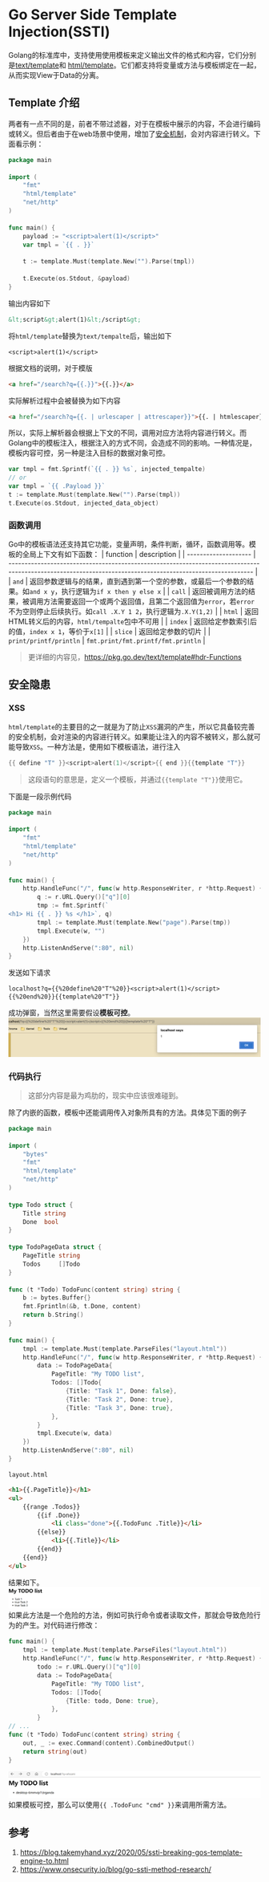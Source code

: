 # Go Server Side Template Injection(SSTI)

Golang的标准库中，支持使用使用模板来定义输出文件的格式和内容，它们分别是[text/template]()和 [html/template]()。它们都支持将变量或方法与模板绑定在一起，从而实现View于Data的分离。

## Template 介绍

两者有一点不同的是，前者不带过滤器，对于在模板中展示的内容，不会进行编码或转义。但后者由于在web场景中使用，增加了[安全机制](https://rawgit.com/mikesamuel/sanitized-jquery-templates/trunk/safetemplate.html#problem_definition)，会对内容进行转义。下面看示例：

```go
package main

import (
	"fmt"
	"html/template"
	"net/http"
)

func main() {
	payload := "<script>alert(1)</script>"
	var tmpl = `{{ . }}`

	t := template.Must(template.New("").Parse(tmpl))

	t.Execute(os.Stdout, &payload)
}
```
输出内容如下
```html
&lt;script&gt;alert(1)&lt;/script&gt;
```
将`html/template`替换为`text/tempalte`后，输出如下
```
<script>alert(1)</script>
```
根据文档的说明，对于模版
```html
<a href="/search?q={{.}}">{{.}}</a>
```
实际解析过程中会被替换为如下内容
```html
<a href="/search?q={{. | urlescaper | attrescaper}}">{{. | htmlescaper}}</a>
```
所以，实际上解析器会根据上下文的不同，调用对应方法将内容进行转义。而Golang中的模板注入，根据注入的方式不同，会造成不同的影响。一种情况是，模板内容可控，另一种是注入目标的数据对象可控。
```go
var tmpl = fmt.Sprintf(`{{ . }} %s`, injected_tempalte) 
// or
var tmpl = `{{ .Payload }}`
t := template.Must(template.New("").Parse(tmpl))
t.Execute(os.Stdout, injected_data_object)
```

### 函数调用

Go中的模板语法还支持其它功能，变量声明，条件判断，循环，函数调用等。模板的全局上下文有如下函数：
| function             | description                                                                                                                                                |
| -------------------- | ---------------------------------------------------------------------------------------------------------------------------------------------------------- |
| `and`                  | 返回参数逻辑与的结果，直到遇到第一个空的参数，或最后一个参数的结果。如`and x y`，执行逻辑为`if x then y else x`                                            |
| `call`                 | 返回被调用方法的结果，被调用方法需要返回一个或两个返回值，且第二个返回值为`error`，若`error`不为空则停止后续执行。如`call .X.Y 1 2`，执行逻辑为`.X.Y(1,2)` |
| `html`                 | 返回HTML转义后的内容，`html/tempalte`包中不可用                                                                                                            |
| `index`                | 返回给定参数索引后的值，`index x 1`，等价于`x[1]`                                                                                                          |
| `slice`                | 返回给定参数的切片                                                                                                                                         |
| `print/printf/println` | `fmt.print/fmt.printf/fmt.println`                                                                                                                         |

>更详细的内容见，https://pkg.go.dev/text/template#hdr-Functions

## 安全隐患

### XSS

`html/template`的主要目的之一就是为了防止`XSS`漏洞的产生，所以它具备较完善的安全机制，会对渲染的内容进行转义。如果能让注入的内容不被转义，那么就可能导致`XSS`。一种方法是，使用如下模板语法，进行注入
```go
{{ define "T" }}<script>alert(1)</script>{{ end }}{{template "T"}}
```
> 这段语句的意思是，定义一个模板，并通过`{{template "T"}}`使用它。

下面是一段示例代码
```go
package main

import (
	"fmt"
	"html/template"
	"net/http"
)

func main() {
	http.HandleFunc("/", func(w http.ResponseWriter, r *http.Request) {
		q := r.URL.Query()["q"][0]
		tmp := fmt.Sprintf(`
<h1> Hi {{ . }} %s </h1>`, q)
		tmpl := template.Must(template.New("page").Parse(tmp))
		tmpl.Execute(w, "")
	})
	http.ListenAndServe(":80", nil)
}
```
发送如下请求
```http
localhost?q={{%20define%20"T"%20}}<script>alert(1)</script>{{%20end%20}}{{template%20"T"}}
```
成功弹窗，当然这里需要假设**模板可控**。
![](../images/Pasted%20image%2020230307105828.png)

### 代码执行
>这部分内容是最为鸡肋的，现实中应该很难碰到。

除了内嵌的函数，模板中还能调用传入对象所具有的方法。具体见下面的例子
```go
package main

import (
	"bytes"
	"fmt"
	"html/template"
	"net/http"
)

type Todo struct {
	Title string
	Done  bool
}

type TodoPageData struct {
	PageTitle string
	Todos     []Todo
}

func (t *Todo) TodoFunc(content string) string {
	b := bytes.Buffer{}
	fmt.Fprintln(&b, t.Done, content)
	return b.String()
}

func main() {
	tmpl := template.Must(template.ParseFiles("layout.html"))
	http.HandleFunc("/", func(w http.ResponseWriter, r *http.Request) {
		data := TodoPageData{
			PageTitle: "My TODO list",
			Todos: []Todo{
				{Title: "Task 1", Done: false},
				{Title: "Task 2", Done: true},
				{Title: "Task 3", Done: true},
			},
		}
		tmpl.Execute(w, data)
	})
	http.ListenAndServe(":80", nil)
}
```
`layout.html`
```html
<h1>{{.PageTitle}}</h1>
<ul>
    {{range .Todos}}
        {{if .Done}}
            <li class="done">{{.TodoFunc .Title}}</li>
        {{else}}
            <li>{{.Title}}</li>
        {{end}}
    {{end}}
</ul>
```
结果如下。
![](../images/Pasted%20image%2020230310210247.png)
如果此方法是一个危险的方法，例如可执行命令或者读取文件，那就会导致危险行为的产生。对代码进行修改：
```go
func main() {
	tmpl := template.Must(template.ParseFiles("layout.html"))
	http.HandleFunc("/", func(w http.ResponseWriter, r *http.Request) {
		todo := r.URL.Query()["q"][0]
		data := TodoPageData{
			PageTitle: "My TODO list",
			Todos: []Todo{
				{Title: todo, Done: true},
			},
		}
// ...
func (t *Todo) TodoFunc(content string) string {
	out, _ := exec.Command(content).CombinedOutput()
	return string(out)
}
```
![](../images/Pasted%20image%2020230310211445.png)
如果模板可控，那么可以使用`{{ .TodoFunc "cmd" }}`来调用所需方法。

## 参考
1. https://blog.takemyhand.xyz/2020/05/ssti-breaking-gos-template-engine-to.html
2. https://www.onsecurity.io/blog/go-ssti-method-research/
